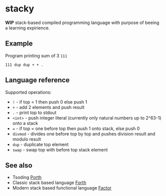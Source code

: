 # stacky

**WIP** stack-based compiled programming language with purpose of beeing a learning expirience.

## Example
Program printing sum of 3 `111`

```
111 dup dup + + .
```

## Language reference

Supported operations:
- `!` - if top = 1 then push 0 else push 1
- `+` - add 2 elements and push result
- `.` - print top to stdout
- `<int>` - push integer literal (currently only natural numbers up to 2^63-1) onto a stack
- `=` - if top = one before top then push 1 onto stack, else push 0
- `divmod` - divides one before top by top and pushes division result and modulo result
- `dup` - duplicate top element
- `swap` - swap top with before top stack element

## See also

- Tsoding [Porth](shttps://github.com/tsoding/porth)
- Classic stack based language [Forth](https://en.wikipedia.org/wiki/Forth_(programming_language))
- Modern stack based functional language [Factor](https://en.wikipedia.org/wiki/Factor_(programming_language))
